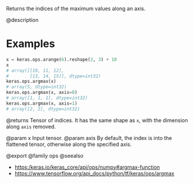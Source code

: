 Returns the indices of the maximum values along an axis.

@description

# Examples
```python
x = keras.ops.arange(6).reshape(2, 3) + 10
x
# array([[10, 11, 12],
#        [13, 14, 15]], dtype=int32)
keras.ops.argmax(x)
# array(5, dtype=int32)
keras.ops.argmax(x, axis=0)
# array([1, 1, 1], dtype=int32)
keras.ops.argmax(x, axis=1)
# array([2, 2], dtype=int32)
```

@returns
Tensor of indices. It has the same shape as `x`, with the dimension
along `axis` removed.

@param x Input tensor.
@param axis By default, the index is into the flattened tensor, otherwise
    along the specified axis.

@export
@family ops
@seealso
+ <https:/keras.io/keras_core/api/ops/numpy#argmax-function>
+ <https://www.tensorflow.org/api_docs/python/tf/keras/ops/argmax>

